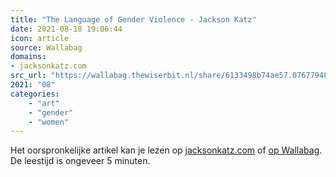 ```yaml
---
title: "The Language of Gender Violence - Jackson Katz"
date: 2021-08-18 19:06:44
icon: article
source: Wallabag
domains:
- jacksonkatz.com
src_url: "https://wallabag.thewiserbit.nl/share/6133498b74ae57.07677948"
2021: "08"
categories:
    - "art"
    - "gender"
    - "women"
---
```

Het oorspronkelijke artikel kan je lezen op [jacksonkatz.com](https://www.jacksonkatz.com/news/language-gender-violence/) of [op Wallabag](https://wallabag.thewiserbit.nl/share/6133498b74ae57.07677948). De leestijd is ongeveer 5 minuten.